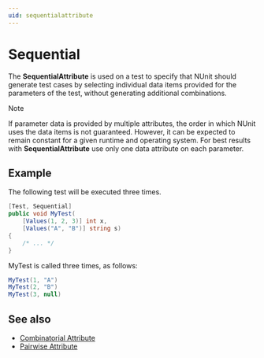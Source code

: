 ```yaml
---
uid: sequentialattribute
---
```


# Sequential

The **SequentialAttribute** is used on a test to specify that NUnit should
generate test cases by selecting individual data items provided
for the parameters of the test, without generating additional
combinations.

> [!NOTE]
> If parameter data is provided by multiple attributes, the order in which NUnit uses the data items is not guaranteed. However,
it can be expected to remain constant for a given runtime and operating system. For best results with **SequentialAttribute** use only one data attribute on each parameter.

## Example

The following test will be executed three times.

```csharp
[Test, Sequential]
public void MyTest(
    [Values(1, 2, 3)] int x,
    [Values("A", "B")] string s)
{
    /* ... */
}
```

MyTest is called three times, as follows:

```csharp
MyTest(1, "A")
MyTest(2, "B")
MyTest(3, null)
```

## See also

* [Combinatorial Attribute](combinatorial.md)
* [Pairwise Attribute](pairwise.md)
